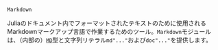 ```
Markdown
```

Juliaのドキュメント内でフォーマットされたテキストのために使用されるMarkdownマークアップ言語で作業するためのツール。`Markdown`モジュールは、（内部の）[`MD`](@ref)型と文字列リテラル`md"..."`および`doc"..."`を提供します。
